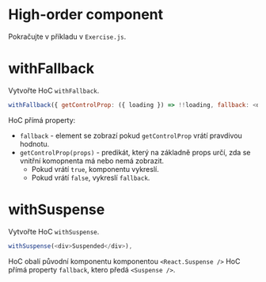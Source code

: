 # High-order component

Pokračujte v příkladu v `Exercise.js`.

# withFallback

Vytvořte HoC `withFallback`.

```js
withFallback({ getControlProp: ({ loading }) => !!loading, fallback: <div>Waiting</div> })
```

HoC přímá property:
- `fallback` - element se zobrazí pokud `getControlProp` vrátí pravdivou hodnotu.
- `getControlProp(props)` - predikát, který na základně props určí, zda se vnitřní komopnenta má nebo nemá zobrazit.
	- Pokud vrátí `true`, komponentu vykreslí.
	- Pokud vrátí `false`, vykreslí `fallback`.

# withSuspense

Vytvořte HoC `withSuspense`.
```js
withSuspense(<div>Suspended</div>),
```

HoC obalí původní komponentu komponentou `<React.Suspense />`
HoC přímá property `fallback`, ktero předá `<Suspense />`.
